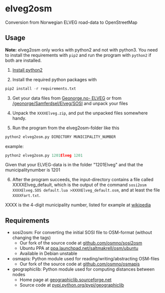 # elveg2osm

Conversion from Norwegian ELVEG road-data to OpenStreetMap

## Usage

**Note:** elveg2osm only works with python2 and not with python3. You need to install the requirements with `pip2` and run the program with `python2` if both are installed.

1. [Install python2](https://www.python.org/downloads/release/python-2717/)

2. Install the required python packages with

```python
pip2 install -r requirements.txt
```

3. Get your data files from [Geonorge.no- ELVEG](https://kartkatalog.geonorge.no/metadata/ed1e6798-b3cf-48be-aee1-c0d3531da01a) or from [/geonorge/Samferdsel/Elveg/SOSI](https://nedlasting.geonorge.no/geonorge/Samferdsel/Elveg/SOSI) and unpack your files

4. Unpack the `XXXXElveg.zip`, and put the unpacked files somewhere handy.

5. Run the program from the elveg2osm-folder like this

```python
python2 elveg2osm.py DIRECTORY MUNICIPALITY_NUMBER
```

example:

```python
python2 elveg2osm.py 1201Elveg 1201
```

Given that your ELVEG-data is in the folder "1201Elveg" and that the municipalitynumber is 1201

6. After the program succeeds, the input-directory contains a file called XXXXElveg_default, which is the output of the command `sosi2osm XXXXElveg.SOS default.lua >XXXXElveg_default.osm`, and at least the file `XXXXFart.txt`.

XXXX is the 4-digit municipality number, listed for example at [wikipedia](https://no.wikipedia.org/wiki/Norges_kommuner#Kommunene)

## Requirements

- sosi2osm: For converting the initial SOSI file to OSM-format (without changing the tags)
  - Our fork of the source code at [github.com/osmno/sosi2osm](https://github.com/osmno/sosi2osm)
  - Ubuntu PPA at [ppa.launchpad.net/saltmakrell/osm/ubuntu](http://ppa.launchpad.net/saltmakrell/osm/ubuntu/)
  - Available in Debian unstable
- osmapis: Python module used for reading/writing/abstracting OSM-files
  - Our fork of the source code at [github.com/osmno/osmapis](https://github.com/osmno/osmapis)
- geographiclib: Python module used for computing distances between nodes
  - Home page at [geographiclib.sourceforge.net](http://geographiclib.sourceforge.net/)
  - Source code at [pypi.python.org/pypi/geographiclib](https://pypi.python.org/pypi/geographiclib)
